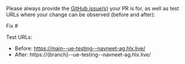Please always provide the [GitHub issue(s)](../issues) your PR is for, as well as test URLs where your change can be observed (before and after):

Fix #<gh-issue-id>

Test URLs:
- Before: https://main--ue-testing--navneet-ag.hlx.live/
- After: https://{branch}--ue-testing--navneet-ag.hlx.live/

